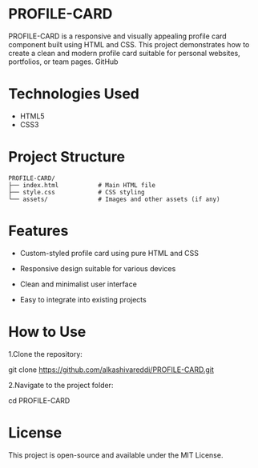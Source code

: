 # PROFILE-CARD
PROFILE-CARD is a responsive and visually appealing profile card component built using HTML and CSS. This project demonstrates how to create a clean and modern profile card suitable for personal websites, portfolios, or team pages.
GitHub
# Technologies Used

- HTML5
- CSS3

# Project Structure
```
PROFILE-CARD/
├── index.html           # Main HTML file
├── style.css            # CSS styling
└── assets/              # Images and other assets (if any)
```
# Features
- Custom-styled profile card using pure HTML and CSS

- Responsive design suitable for various devices

- Clean and minimalist user interface

- Easy to integrate into existing projects
  

# How to Use
1.Clone the repository:

  git clone https://github.com/alkashivareddi/PROFILE-CARD.git

2.Navigate to the project folder:

  cd PROFILE-CARD
# License
This project is open-source and available under the MIT License.






